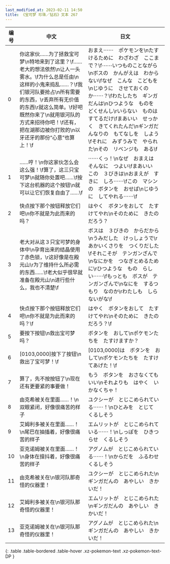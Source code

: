 ```yaml
---
last_modified_at: 2023-02-11 14:50
title: 《宝可梦 珍珠／钻石》文本 267
---
```

| 编号 | 中文 | 日文 |
| ---- | ---- | ---- |
| 0 | 你这家伙……为了拯救宝可梦\n特地来到了这里？\f……老大的想法依然\n让人一头雾水。\f为什么总是任由\n这样的小鬼来捣乱……？\f我们银河队要抢占\n所有需要的东西，\r丢弃所有无价值的东西\r就这么简单。\f好吧　既然你来了\n就用银河队的方式来招待你吧！\f还有，把在湖那边被你打败的\n以牙还牙的那份“心意”也算上！\f | おまえ⋯⋯　ポケモンを\nたすけるために　わざわざ　ここまで？\f⋯⋯いつものことながら\nボスの　かんがえは　わからない\fなぜ　こんな　こどもを\nじゆうに　させておくのか⋯⋯？\fわたしたち　ギンガだんは\nひつような　ものを　どくせんし\rいらない　ものは　すてるだけ\fまあいい　せっかく　きてくれたんだ\nギンガだんなりの　もてなしを　しよう\fそれに　みずうみで　やられた\nその　リベンジも　ある\f |
| 1 | ……哼！\n你这家伙怎么会这么强！\f算了，这三只宝可梦\n就随你处置吧……\f按下这台机器的这个按钮\n就可以让它们恢复自由了……\f | ⋯⋯くっ！\nなぜ　おまえは　そんなに　つよい\fまあいい　この　３びきは\nおまえが　すきに　しろ⋯⋯\fこの　マシンの　ボタンを　おせば\nじゆうに　してやれる⋯⋯\f |
| 2 | 快点按下那个按钮释放它们吧\n你不就是为此而来的吗？ | はやく　ボタンをおして　たすけてやれ\nそのために　きたのだろう？ |
| 3 | 老大对从这３只宝可梦的身体中\n孕育出来的结晶使用了赤色锁，\r这好像是在殿元山\r为了维持什么所必需的东西……\f老大似乎很早就准备在殿元山\n进行些什么，我也不清楚\f | ボスは　３びきの　からだから\nうみだした　けっしょうで\rあかいくさりを　つくりだした\fそれこそが　テンガンざんで\nなにかを　つなぎとめるために\rひつような　もの　らしい⋯⋯\fもっとも　ボスが　テンガンざんで\nなにを　するつもり　なのか\rわたしも　しらないがな\f |
| 4 | 快点按下那个按钮释放它们吧\n你不就是为此而来的吗？\f | はやく　ボタンをおして　たすけてやれ\nそのために　きたのだろう？\f |
| 5 | 要按下按钮\n救出宝可梦吗？ | ボタンを　おして\nポケモンたちを　たすけますか？ |
| 6 | [0103,0000]按下了按钮\n救出了宝可梦！\f | [0103,0000]は　ボタンを　おして\nポケモンたちを　たすけてあげた！\f |
| 7 | 算了，先不按按钮了\n现在还有更要紧的事要做！ | もう　ボタンを　おさなくてもいい\nそれよりも　はやく　いかなくちゃ！ |
| 8 | 由克希被关在里面……！\n双眼紧闭，好像很痛苦的样子 | ユクシーが　とじこめられている⋯⋯！\nひとみを　とじて　くるしそう |
| 9 | 艾姆利多被关在里面……！\n尾巴在抽搐着，好像很痛苦的样子 | エムリットが　とじこめられている⋯⋯！\nしっぽを　ひきつらせ　くるしそう |
| 10 | 亚克诺姆被关在里面……！\n身体在擅抖着，好像很痛苦的样子 | アグノムが　とじこめられている⋯⋯！\nからだを　ふるわせ　くるしそう |
| 11 | 由克希被关在\n银河队那奇怪的仪器里！ | ユクシーが　とじこめられた\nギンガだんの　あやしい　きかいだ！ |
| 12 | 艾姆利多被关在\n银河队那奇怪的仪器里！ | エムリットが　とじこめられた\nギンガだんの　あやしい　きかいだ！ |
| 13 | 亚克诺姆被关在\n银河队那奇怪的仪器里！ | アグノムが　とじこめられた\nギンガだんの　あやしい　きかいだ！ |
{: .table .table-bordered .table-hover .xz-pokemon-text .xz-pokemon-text-DP }